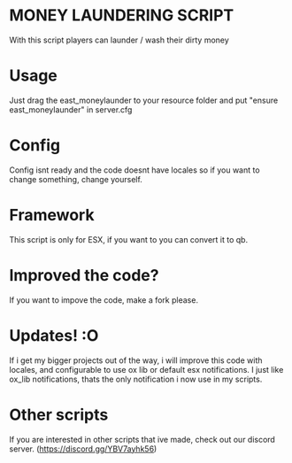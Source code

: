 # MONEY LAUNDERING SCRIPT
With this script players can launder / wash their dirty money
# Usage
Just drag the east_moneylaunder to your resource folder and put "ensure east_moneylaunder" in server.cfg
# Config
Config isnt ready and the code doesnt have locales so if you want to change something, change yourself.
# Framework
This script is only for ESX, if you want to you can convert it to qb.
# Improved the code?
If you want to impove the code, make a fork please.
# Updates! :O
If i get my bigger projects out of the way, i will improve this code with locales, and configurable to use ox lib or default esx notifications.
I just like ox_lib notifications, thats the only notification i now use in my scripts.
# Other scripts
If you are interested in other scripts that ive made, check out our discord server.
(https://discord.gg/YBV7ayhk56)
